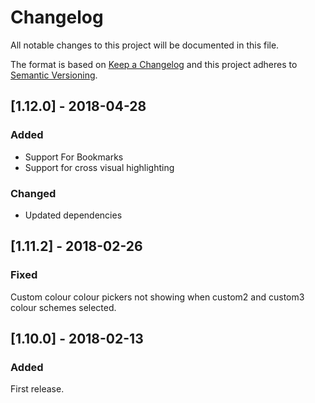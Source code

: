 # Changelog
All notable changes to this project will be documented in this file.

The format is based on [Keep a Changelog](http://keepachangelog.com/en/1.0.0/)
and this project adheres to [Semantic Versioning](http://semver.org/spec/v2.0.0.html).

## [1.12.0] - 2018-04-28
### Added
+ Support For Bookmarks
+ Support for cross visual highlighting
### Changed
+ Updated dependencies

## [1.11.2] - 2018-02-26
### Fixed 
Custom colour colour pickers not showing when custom2 and custom3 colour schemes selected.

## [1.10.0] - 2018-02-13
### Added
First release.
